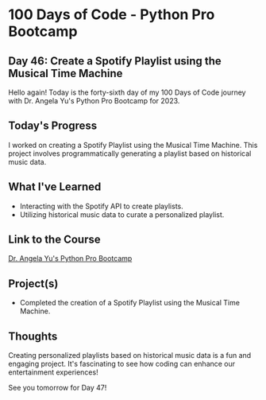 # 100 Days of Code - Python Pro Bootcamp
## Day 46: Create a Spotify Playlist using the Musical Time Machine

Hello again! Today is the forty-sixth day of my 100 Days of Code journey with Dr. Angela Yu's Python Pro Bootcamp for 2023.

## Today's Progress
I worked on creating a Spotify Playlist using the Musical Time Machine. This project involves programmatically generating a playlist based on historical music data.

## What I've Learned
- Interacting with the Spotify API to create playlists.
- Utilizing historical music data to curate a personalized playlist.

## Link to the Course
[Dr. Angela Yu's Python Pro Bootcamp](https://www.udemy.com/course/100-days-of-code/)

## Project(s)
- Completed the creation of a Spotify Playlist using the Musical Time Machine.

## Thoughts
Creating personalized playlists based on historical music data is a fun and engaging project. It's fascinating to see how coding can enhance our entertainment experiences!

See you tomorrow for Day 47!